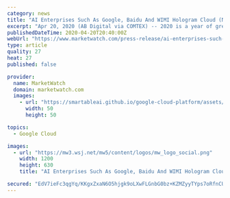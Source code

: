```yaml
---
category: news
title: "AI Enterprises Such As Google, Baidu And WIMI Hologram Cloud (NASDAQ:WIMI) Want To Build An Industrial Chain In The Field Of Driverless Cars"
excerpt: "Apr 20, 2020 (AB Digital via COMTEX) -- 2020 is a year of great leap forward development of driverless industry, and start-ups are springing up one"
publishedDateTime: 2020-04-20T20:40:00Z
webUrl: "https://www.marketwatch.com/press-release/ai-enterprises-such-as-google-baidu-and-wimi-hologram-cloud-nasdaqwimi-want-to-build-an-industrial-chain-in-the-field-of-driverless-cars-2020-04-20"
type: article
quality: 27
heat: 27
published: false

provider:
  name: MarketWatch
  domain: marketwatch.com
  images:
    - url: "https://smartableai.github.io/google-cloud-platform/assets/images/organizations/marketwatch.com-50x50.jpg"
      width: 50
      height: 50

topics:
  - Google Cloud

images:
  - url: "https://mw3.wsj.net/mw5/content/logos/mw_logo_social.png"
    width: 1200
    height: 630
    title: "AI Enterprises Such As Google, Baidu And WIMI Hologram Cloud (NASDAQ:WIMI) Want To Build An Industrial Chain In The Field Of Driverless Cars"

secured: "EdV7ieFc3qgYq/KKgxZxaN6O5hjgk9oLXwFLGnbG0bz+KZMZyyTYps7oRfnCUw6Qs9Wa/5SVGCI0/qsGZjqQj+efu4AcjC5KZH/tjPiG8wu3cv5QkUeSOoeEQf4TTb1EKi7oogPQznYkN/TYUk2vW/b9WjyOXMqZCBSYHrbvrknYtO92/tO1oovyyljyQzvB/3heyjfvqtnCJgjBP/JEgQ+XkjXHfcDR205ptwbvRq2oyCfl8dUmFPdW/SEB8nrN5522WMweNTr3N/w6ETyNzvUwbe0qacBHpOHa9iLDcCzNUTPEfoeGNd6HoTI5jkKj;mV+MozAp8i6ieUaYtG+qbw=="
---
```


